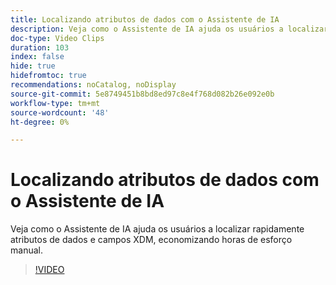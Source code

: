 ```yaml
---
title: Localizando atributos de dados com o Assistente de IA
description: Veja como o Assistente de IA ajuda os usuários a localizar rapidamente atributos de dados e campos XDM, economizando horas de esforço manual.
doc-type: Video Clips
duration: 103
index: false
hide: true
hidefromtoc: true
recommendations: noCatalog, noDisplay
source-git-commit: 5e8749451b8bd8ed97c8e4f768d082b26e092e0b
workflow-type: tm+mt
source-wordcount: '48'
ht-degree: 0%

---
```


# Localizando atributos de dados com o Assistente de IA

Veja como o Assistente de IA ajuda os usuários a localizar rapidamente atributos de dados e campos XDM, economizando horas de esforço manual.

<!--  -->
>[!VIDEO](https://video.tv.adobe.com/v/3462181?learn=on&enablevpops=true&captions=por_br)
